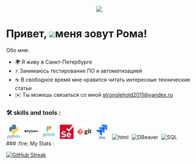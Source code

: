 <div id="header" align="center">
  <img src="https://media.giphy.com/media/meGpQMxGPC461ZD6Ad/giphy.gif"/>
</div>

Привет, ![](https://user-images.githubusercontent.com/18350557/176309783-0785949b-9127-417c-8b55-ab5a4333674e.gif)меня зовут Рома!
============================================================================================================================

Обо мне: 

* 🌍  Я живу в Санкт-Петербурге
* :zap: Занимаюсь тестирование ПО и автоматизацией
* :coffee: В свободное время мне нравится читать интересные технические статьи
* ✉️  Ты можешь связаться со мной [stronglehold2011@yandex.ru](mailto:stronglehold2011@yandex.ru)
### :hammer_and_wrench: skills and tools :
 <div>
  <img src="https://github.com/devicons/devicon/blob/master/icons/python/python-original-wordmark.svg" title="Python" alt="Python" width="40" height="40"/>&nbsp;
  <img src="https://github.com/devicons/devicon/blob/master/icons/pycharm/pycharm-original-wordmark.svg" title="Pycharm" alt="Pycharm" width="40" height="40"/>&nbsp;
  <img src="https://github.com/devicons/devicon/blob/master/icons/pytest/pytest-original-wordmark.svg" title="Pytest" alt="Pytest" width="40" height="40"/>&nbsp;
  <img src="https://github.com/devicons/devicon/blob/master/icons/selenium/selenium-original.svg" title="Selenium" alt="Selenium" width="40" height="40"/>&nbsp;
  <img src="https://github.com/devicons/devicon/blob/master/icons/git/git-original-wordmark.svg" title="git" alt="git" width="40" height="40"/>&nbsp;
  <img src="https://github.com/devicons/devicon/blob/master/icons/jira/jira-original-wordmark.svg" title="Jira" alt="Jira " width="40" height="40"/>&nbsp;
  <img src="https://w7.pngwing.com/pngs/101/660/png-transparent-computer-icons-html-web-design-web-development-web-design-angle-web-design-text.png"  title="html" alt="html" width="40" height="40"/>&nbsp;
  <img src="https://image.pngaaa.com/676/7258676-middle.png" title="DBeaver" alt="DBeaver" width="40" height="40"/>&nbsp;
  <img src="https://w7.pngwing.com/pngs/170/924/png-transparent-microsoft-sql-server-microsoft-azure-sql-database-microsoft-text-logo-microsoft-azure.png" title="SQL" alt="SQL" width="40" height="40"/>&nbsp;
</div>
### :fire: My Stats :

 [![GitHub Streak](http://github-readme-streak-stats.herokuapp.com?user=stronglehold2011&theme=dark&background=000000)](https://git.io/streak-stats)
